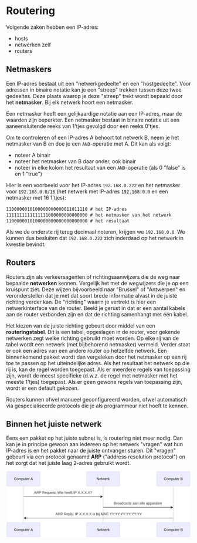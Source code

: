 # Routering
Volgende zaken hebben een IP-adres:

- hosts
- netwerken zelf
- routers

## Netmaskers
Een IP-adres bestaat uit een "netwerkgedeelte" en een "hostgedeelte".
Voor adressen in binaire notatie kan je een "streep" trekken tussen deze twee gedeeltes.
Deze plaats waarop je deze "streep" trekt wordt bepaald door het **netmasker**.
Bij elk netwerk hoort een netmasker.

Een netmasker heeft een gelijkaardige notatie aan een IP-adres, maar de waarden zijn beperkter.
Een netmasker bestaat in binaire notatie uit een aaneensluitende reeks van 1'tjes gevolgd door een reeks 0'tjes.

Om te controleren of een IP-adres A behoort tot netwerk B, neem je het netmasker van B en doe je een `AND`-operatie met A. Dit kan als volgt:

- noteer A binair
- noteer het netmasker van B daar onder, ook binair
- noteer in elke kolom het resultaat van een `AND`-operatie (als 0 "false" is en 1 "true")

Hier is een voorbeeld voor het IP-adres `192.168.0.222` en het netmasker voor `192.168.0.0/16` (het netwerk met IP-adres `192.168.0.0` en een netmasker met 16 1'tjes):

```
1100000010100000000000011011110 # het IP-adres
1111111111111111000000000000000 # het netmasker van het netwerk
1100000010100000000000000000000 # het resultaat
```

Als we de onderste rij terug decimaal noteren, krijgen we `192.168.0.0`.
We kunnen dus besluiten dat `192.168.0.222` zich inderdaad op het netwerk in kwestie bevindt.

## Routers
Routers zijn als verkeersagenten of richtingsaanwijzers die de weg naar bepaalde **netwerken** kennen.
Vergelijk het met de wegwijzers die je op een kruispunt ziet.
Deze wijzen bijvoorbeeld naar "Brussel" of "Antwerpen" en veronderstellen dat je met dat soort brede informatie alvast in de juiste richting verder kan.
De "richting" waarin je vertrekt is hier een netwerkinterface van de router.
Beeld je gerust in dat er een aantal kabels aan de router verbonden zijn en dat de richting samenhangt met één kabel.

Het kiezen van de juiste richting gebeurt door middel van een **routeringstabel**.
Dit is een tabel, opgeslagen in de router, voor gekende netwerken zegt welke richting gebruikt moet worden.
Op elke rij van de tabel wordt een netwerk (met bijbehorend netmasker) vermeld.
Verder staat er ook een adres van een andere router op hetzelfde netwerk.
Een binnenkomend pakket wordt dan vergeleken door het netmasker op een rij toe te passen op het uiteindelijke adres.
Als het resultaat het netwerk op die rij is, kan de regel worden toegepast.
Als er meerdere regels van toepassing zijn, wordt de meest specifieke (d.w.z. de regel met netmasker met het meeste 1'tjes) toegepast.
Als er geen gewone regels van toepassing zijn, wordt er een default gekozen.


Routers kunnen ofwel manueel geconfigureerd worden, ofwel automatisch via gespecialiseerde protocols die je als programmeur niet hoeft te kennen.

## Binnen het juiste netwerk
Eens een pakket op het juiste subnet is, is routering niet meer nodig.
Dan kan je in principe gewoon aan iedereen op het netwerk "vragen" wat hun IP-adres is en het pakket naar de juiste ontvanger sturen.
Dit "vragen" gebeurt via een protocol genaamd **ARP** ("address resolution protocol") en het zorgt dat het juiste laag 2-adres gebruikt wordt.

![ARP](./images/ARP.png)

